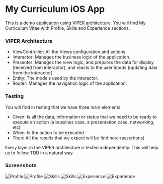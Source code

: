 # My Curriculum iOS App

This is a demo application using VIPER architecture. You will find My Curriculum Vitae with Profile, Skills and Experience sections.

### VIPER Architecture

* ViewController: All the Views configuration and actions.
* Interactor: Manages the business logic of the application.
* Presenter:  Manages the view logic, and prepares the data for display (received from interactor), and reacts to the user inputs (updating data from the interactor). 
* Entity: The models used by the Interactor.
* Router: Manages the navigation logic of the application.

### Testing

You will find in testing that we have three main elements:

* Given: Is all the data, information or status that we need to be ready to execute an action (a bussines case, a presentation case, networking, etc)
* When: Is the action to be executed
* Then: All the results that we expect will be find here (assertions)

Every layer in the VIPER architecture is tested independently. This will help us to follow TDD in a natural way. 


### Screenshots

![Profile](./screenshots/profile1.png)
![Profile](./screenshots/profile2.png)
![Skills](./screenshots/skills1.png)
![Skills](./screenshots/skills2.png)
![Experience](./screenshots/experience1.png)
![Experience](./screenshots/experience2.png)


